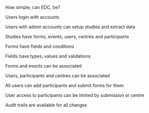 How simple, can EDC, be?

Users login with accounts

Users with admin accounts can setup studies and extract data

Studies have forms, events, users, centres and participants

Forms have fields and conditions

Fields have types, values and validations

Forms and events can be associated

Users, participants and centres can be associated

All users can add participants and submit forms for them

User access to participants can be limited by submission or centre

Audit trails are available for all changes